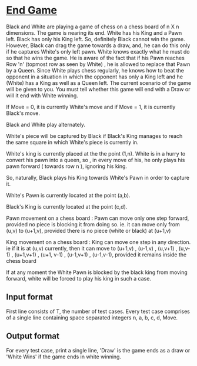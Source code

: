 # [End Game][link]

Black and White are playing a game of chess on a chess board of n X n dimensions. The game is nearing its end. White has his King and a Pawn left. Black has only his King left. So, definitely Black cannot win the game. However, Black can drag the game towards a draw, and, he can do this only if he captures White's only left pawn. White knows exactly what he must do so that he wins the game. He is aware of the fact that if his Pawn reaches Row 'n' (topmost row as seen by White) , he is allowed to replace that Pawn by a Queen. Since White plays chess regularly, he knows how to beat the opponent in a situation in which the opponent has only a King left and he (White) has a King as well as a Queen left. The current scenario of the game will be given to you. You must tell whether this game will end with a Draw or will it end with White winning.

If Move = 0, it is currently White's move and if Move = 1, it is currently Black's move.

Black and White play alternately.

White's piece will be captured by Black if Black's King manages to reach the same square in which White's piece is currently in.

White's king is currently placed at the the point (1,n). White is in a hurry to convert his pawn into a queen, so , in every move of his, he only plays his pawn forward ( towards row n ), ignoring his king.

So, naturally, Black plays his King towards White's Pawn in order to capture it.

White's Pawn is currently located at the point (a,b).

Black's King is currently located at the point (c,d).

Pawn movement on a chess board : Pawn can move only one step forward, provided no piece is blocking it from doing so. ie. it can move only from (u,v) to (u+1,v), provided there is no piece (white or black) at (u+1,v)

King movement on a chess board : King can move one step in any direction. ie if it is at (u,v) currently, then it can move to (u+1,v) , (u-1,v) , (u,v+1) , (u,v-1) , (u+1,v+1) , (u+1, v-1) , (u-1,v+1) , (u-1,v-1), provided it remains inside the chess board

If at any moment the White Pawn is blocked by the black king from moving forward, white will be forced to play his king in such a case.

## Input format

First line consists of T, the number of test cases. Every test case comprises of a single line containing space separated integers n, a, b, c, d, Move.

## Output format

For every test case, print a single line, 'Draw' is the game ends as a draw or 'White Wins' if the game ends in white winning.

[link]: https://www.hackerearth.com/practice/basic-programming/implementation/basics-of-implementation/practice-problems/algorithm/end-game/
